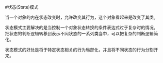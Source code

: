 #状态(State)模式

当一个对象的内在状态改变时，允许改变其行为，这个对象看起来是改变了其类。

状态模式主要解决的是当控制一个对象状态转换的条件表达式过于复杂时的情况。把状态的判断逻辑转移到表示不同状态的一系列类当中，可以把复杂的判断逻辑简化。

状态模式的好处是将于特定状态相关的行为局部化，并且将不同状态的行为分割开来。